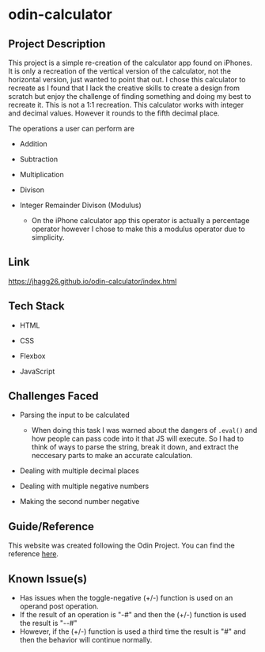 # odin-calculator

## Project Description
This project is a simple re-creation of the calculator app found on iPhones. It is only a recreation of the vertical version of the calculator, not the horizontal version, just wanted to point that out. I chose this calculator to recreate as I found that I lack the creative skills to create a design from scratch but enjoy the challenge of finding something and doing my best to recreate it. This is not a 1:1 recreation. This calculator works with integer and decimal values. However it rounds to the fifth decimal place. 

The operations a user can perform are
  * Addition
  
  * Subtraction
  
  * Multiplication
  
  * Divison
  
  * Integer Remainder Divison (Modulus)
    * On the iPhone calculator app this operator is actually a percentage operator however I chose to make this a modulus operator due to simplicity.
  
## Link
https://jhagg26.github.io/odin-calculator/index.html

## Tech Stack
* HTML

* CSS

* Flexbox

* JavaScript

## Challenges Faced
* Parsing the input to be calculated
  * When doing this task I was warned about the dangers of `.eval()` and how people can pass code into it that JS will execute. So I had to think of ways to parse the string, break it down, and extract the neccesary parts to make an accurate calculation.

* Dealing with multiple decimal places

* Dealing with multiple negative numbers

* Making the second number negative

## Guide/Reference
This website was created following the Odin Project.
You can find the reference [here](https://www.theodinproject.com/lessons/foundations-calculator).

## Known Issue(s)
* Has issues when the toggle-negative (+/-) function is used on an operand post operation.
 * If the result of an operation is "-#" and then the (+/-) function is used the result is "--#"
 * However, if the (+/-) function is used a third time the result is "#" and then the behavior will continue normally.
